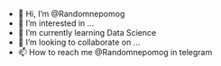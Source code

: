 - 👋 Hi, I’m @Randomnepomog
- 👀 I’m interested in ...
- 🌱 I’m currently learning Data Science
- 💞️ I’m looking to collaborate on ...
- 📫 How to reach me @Randomnepomog in telegram

<!---
Randomnepomog/Randomnepomog is a ✨ special ✨ repository because its `README.md` (this file) appears on your GitHub profile.
You can click the Preview link to take a look at your changes.
--->
